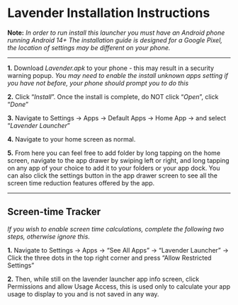 # Lavender Installation Instructions
**Note:** *In order to run install this launcher you must have an Android phone running Android 14+
          The installation guide is designed for a Google Pixel, the location of settings may be different on your phone.* 

***

**1.** Download *Lavender.apk* to your phone - this may result in a security warning popup.
*You may need to enable the install unknown apps setting if you have not before, your phone should prompt you to do this*

**2.** Click “*Install*”. Once the install is complete, do NOT click “*Open*”, click “*Done*”

**3.** Navigate to Settings -> Apps -> Default Apps -> Home App -> and select “*Lavender Launcher*”

**4.** Navigate to your home screen as normal.

**5.** From here you can feel free to add folder by long tapping on the home screen, navigate to the app drawer by swiping left or right, and long tapping on any app of your choice to add it to your folders or your app dock. You can also click the settings button in the app drawer screen to see all the screen time reduction features offered by the app.

***

## Screen-time Tracker
*If you wish to enable screen time calculations, complete the following two steps, otherwise ignore this.*

**1.** Navigate to Settings -> Apps -> “See All Apps” -> “Lavender Launcher” -> Click the three dots in the top right corner and press “Allow Restricted Settings”

**2.** Then, while still on the lavender launcher app info screen, click Permissions and allow Usage Access, this is used only to calculate your app usage to display to you and is not saved in any way.
